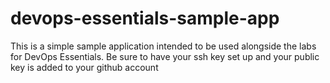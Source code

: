 # devops-essentials-sample-app

This is a simple sample application intended to be used alongside the labs for DevOps Essentials.
Be sure to have your ssh key set up and your public key is added to your github account
